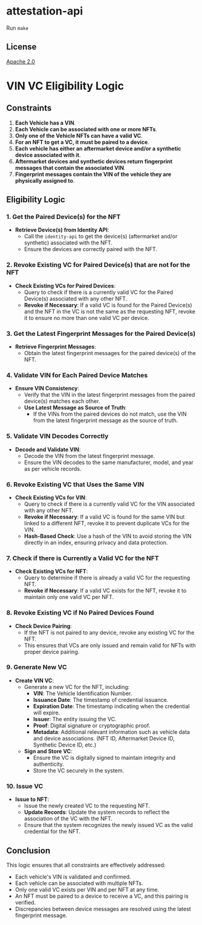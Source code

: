 # attestation-api

Run `make`

## License

[Apache 2.0](LICENSE)

# VIN VC Eligibility Logic

## Constraints

1. **Each Vehicle has a VIN**.
2. **Each Vehicle can be associated with one or more NFTs**.
3. **Only one of the Vehicle NFTs can have a valid VC**.
4. **For an NFT to get a VC, it must be paired to a device**.
5. **Each vehicle has either an aftermarket device and/or a synthetic device associated with it**.
6. **Aftermarket devices and synthetic devices return fingerprint messages that contain the associated VIN**.
7. **Fingerprint messages contain the VIN of the vehicle they are physically assigned to**.

## Eligibility Logic

### 1. Get the Paired Device(s) for the NFT

- **Retrieve Device(s) from Identity API**:
  - Call the `identity-api` to get the device(s) (aftermarket and/or synthetic) associated with the NFT.
  - Ensure the devices are correctly paired with the NFT.

### 2. Revoke Existing VC for Paired Device(s) that are not for the NFT

- **Check Existing VCs for Paired Devices**:
  - Query to check if there is a currently valid VC for the Paired Device(s) associated with any other NFT.
  - **Revoke if Necessary**: If a valid VC is found for the Paired Device(s) and the NFT in the VC is not the same as the requesting NFT, revoke it to ensure no more than one valid VC per device.

### 3. Get the Latest Fingerprint Messages for the Paired Device(s)

- **Retrieve Fingerprint Messages**:
  - Obtain the latest fingerprint messages for the paired device(s) of the NFT.

### 4. Validate VIN for Each Paired Device Matches

- **Ensure VIN Consistency**:
  - Verify that the VIN in the latest fingerprint messages from the paired device(s) matches each other.
  - **Use Latest Message as Source of Truth**:
    - If the VINs from the paired devices do not match, use the VIN from the latest fingerprint message as the source of truth.

### 5. Validate VIN Decodes Correctly

- **Decode and Validate VIN**:
  - Decode the VIN from the latest fingerprint message.
  - Ensure the VIN decodes to the same manufacturer, model, and year as per vehicle records.

### 6. Revoke Existing VC that Uses the Same VIN

- **Check Existing VCs for VIN**:
  - Query to check if there is a currently valid VC for the VIN associated with any other NFT.
  - **Revoke if Necessary**: If a valid VC is found for the same VIN but linked to a different NFT, revoke it to prevent duplicate VCs for the VIN.
  - **Hash-Based Check**: Use a hash of the VIN to avoid storing the VIN directly in an index, ensuring privacy and data protection.

### 7. Check if there is Currently a Valid VC for the NFT

- **Check Existing VCs for NFT**:
  - Query to determine if there is already a valid VC for the requesting NFT.
  - **Revoke if Necessary**: If a valid VC exists for the NFT, revoke it to maintain only one valid VC per NFT.

### 8. Revoke Existing VC if No Paired Devices Found

- **Check Device Pairing**:
  - If the NFT is not paired to any device, revoke any existing VC for the NFT.
  - This ensures that VCs are only issued and remain valid for NFTs with proper device pairing.

### 9. Generate New VC

- **Create VIN VC**:
  - Generate a new VC for the NFT, including:
    - **VIN**: The Vehicle Identification Number.
    - **Issuance Date**: The timestamp of credential issuance.
    - **Expiration Date**: The timestamp indicating when the credential will expire.
    - **Issuer**: The entity issuing the VC.
    - **Proof**: Digital signature or cryptographic proof.
    - **Metadata**: Additional relevant information such as vehicle data and device associations. (NFT ID, Aftermarket Device ID, Synthetic Device ID, etc.)
  - **Sign and Store VC**:
    - Ensure the VC is digitally signed to maintain integrity and authenticity.
    - Store the VC securely in the system.

### 10. Issue VC

- **Issue to NFT**:
  - Issue the newly created VC to the requesting NFT.
  - **Update Records**: Update the system records to reflect the association of the VC with the NFT.
  - Ensure that the system recognizes the newly issued VC as the valid credential for the NFT.

## Conclusion

This logic ensures that all constraints are effectively addressed:

- Each vehicle's VIN is validated and confirmed.
- Each vehicle can be associated with multiple NFTs.
- Only one valid VC exists per VIN and per NFT at any time.
- An NFT must be paired to a device to receive a VC, and this pairing is verified.
- Discrepancies between device messages are resolved using the latest fingerprint message.
